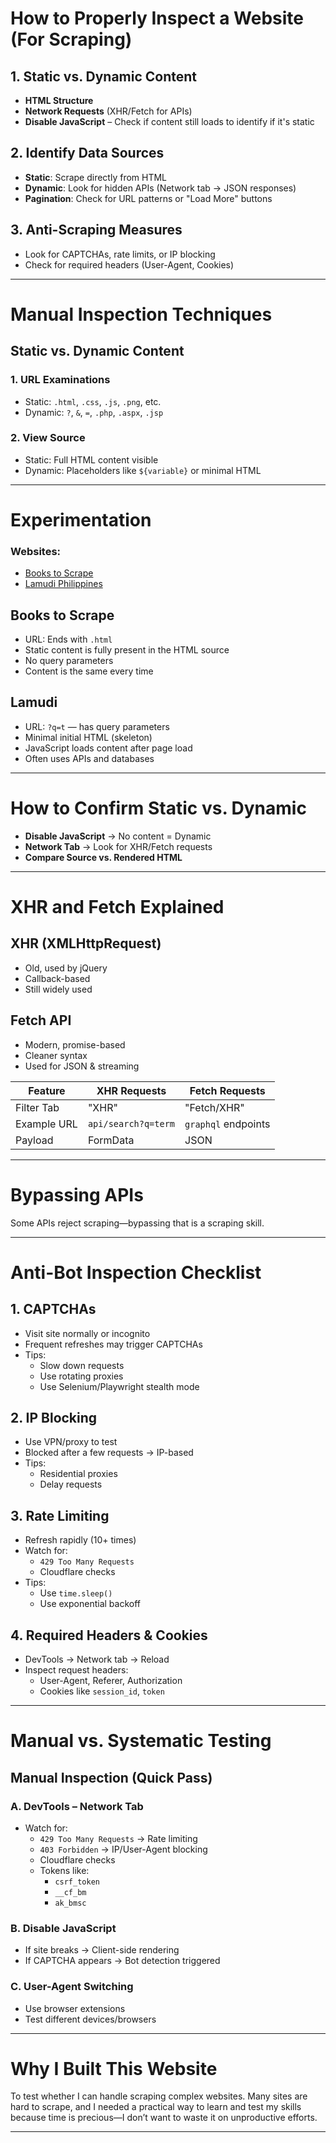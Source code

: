 
# How to Properly Inspect a Website (For Scraping)

## 1. Static vs. Dynamic Content

- **HTML Structure**
- **Network Requests** (XHR/Fetch for APIs)
- **Disable JavaScript** – Check if content still loads to identify if it's static

## 2. Identify Data Sources

- **Static**: Scrape directly from HTML
- **Dynamic**: Look for hidden APIs (Network tab → JSON responses)
- **Pagination**: Check for URL patterns or "Load More" buttons

## 3. Anti-Scraping Measures

- Look for CAPTCHAs, rate limits, or IP blocking
- Check for required headers (User-Agent, Cookies)

---

# Manual Inspection Techniques

## Static vs. Dynamic Content

### 1. URL Examinations

- Static: `.html`, `.css`, `.js`, `.png`, etc.
- Dynamic: `?`, `&`, `=`, `.php`, `.aspx`, `.jsp`

### 2. View Source

- Static: Full HTML content visible
- Dynamic: Placeholders like `${variable}` or minimal HTML

---

# Experimentation

### Websites:

- [Books to Scrape](https://books.toscrape.com/)
- [Lamudi Philippines](https://www.lamudi.com.ph/)

## Books to Scrape

- URL: Ends with `.html`
- Static content is fully present in the HTML source
- No query parameters
- Content is the same every time

## Lamudi

- URL: `?q=t` — has query parameters
- Minimal initial HTML (skeleton)
- JavaScript loads content after page load
- Often uses APIs and databases

---

# How to Confirm Static vs. Dynamic

- **Disable JavaScript** → No content = Dynamic
- **Network Tab** → Look for XHR/Fetch requests
- **Compare Source vs. Rendered HTML**

---

# XHR and Fetch Explained

## XHR (XMLHttpRequest)

- Old, used by jQuery
- Callback-based
- Still widely used

## Fetch API

- Modern, promise-based
- Cleaner syntax
- Used for JSON & streaming

| Feature       | XHR Requests         | Fetch Requests         |
|--------------|----------------------|------------------------|
| Filter Tab    | "XHR"                | "Fetch/XHR"            |
| Example URL   | `api/search?q=term`  | `graphql` endpoints    |
| Payload       | FormData             | JSON                   |

---

# Bypassing APIs

Some APIs reject scraping—bypassing that is a scraping skill.

---

# Anti-Bot Inspection Checklist

## 1. CAPTCHAs

- Visit site normally or incognito
- Frequent refreshes may trigger CAPTCHAs
- Tips:
  - Slow down requests
  - Use rotating proxies
  - Use Selenium/Playwright stealth mode

## 2. IP Blocking

- Use VPN/proxy to test
- Blocked after a few requests → IP-based
- Tips:
  - Residential proxies
  - Delay requests

## 3. Rate Limiting

- Refresh rapidly (10+ times)
- Watch for:
  - `429 Too Many Requests`
  - Cloudflare checks
- Tips:
  - Use `time.sleep()`
  - Use exponential backoff

## 4. Required Headers & Cookies

- DevTools → Network tab → Reload
- Inspect request headers:
  - User-Agent, Referer, Authorization
  - Cookies like `session_id`, `token`

---

# Manual vs. Systematic Testing

## Manual Inspection (Quick Pass)

### A. DevTools – Network Tab

- Watch for:
  - `429 Too Many Requests` → Rate limiting
  - `403 Forbidden` → IP/User-Agent blocking
  - Cloudflare checks
  - Tokens like:
    - `csrf_token`
    - `__cf_bm`
    - `ak_bmsc`

### B. Disable JavaScript

- If site breaks → Client-side rendering
- If CAPTCHA appears → Bot detection triggered

### C. User-Agent Switching

- Use browser extensions
- Test different devices/browsers

---

# Why I Built This Website

To test whether I can handle scraping complex websites. Many sites are hard to scrape, and I needed a practical way to learn and test my skills because time is precious—I don’t want to waste it on unproductive efforts.

---

